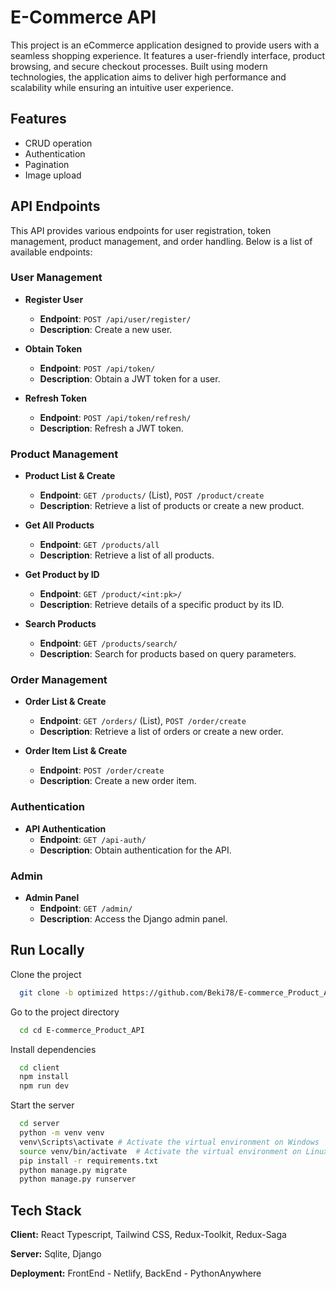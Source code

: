 
# E-Commerce API

This project is an eCommerce application designed to provide users with a seamless shopping experience. It features a user-friendly interface, product browsing, and secure checkout processes. Built using modern technologies, the application aims to deliver high performance and scalability while ensuring an intuitive user experience.


## Features

- CRUD operation
- Authentication
- Pagination
- Image upload




## API Endpoints

This API provides various endpoints for user registration, token management, product management, and order handling. Below is a list of available endpoints:

### User Management

- **Register User**
  - **Endpoint**: `POST /api/user/register/`
  - **Description**: Create a new user.

- **Obtain Token**
  - **Endpoint**: `POST /api/token/`
  - **Description**: Obtain a JWT token for a user.

- **Refresh Token**
  - **Endpoint**: `POST /api/token/refresh/`
  - **Description**: Refresh a JWT token.

### Product Management

- **Product List & Create**
  - **Endpoint**: `GET /products/` (List), `POST /product/create`
  - **Description**: Retrieve a list of products or create a new product.

- **Get All Products**
  - **Endpoint**: `GET /products/all`
  - **Description**: Retrieve a list of all products.

- **Get Product by ID**
  - **Endpoint**: `GET /product/<int:pk>/`
  - **Description**: Retrieve details of a specific product by its ID.

- **Search Products**
  - **Endpoint**: `GET /products/search/`
  - **Description**: Search for products based on query parameters.

### Order Management

- **Order List & Create**
  - **Endpoint**: `GET /orders/` (List), `POST /order/create`
  - **Description**: Retrieve a list of orders or create a new order.

- **Order Item List & Create**
  - **Endpoint**: `POST /order/create`
  - **Description**: Create a new order item.

### Authentication

- **API Authentication**
  - **Endpoint**: `GET /api-auth/`
  - **Description**: Obtain authentication for the API.

### Admin

- **Admin Panel**
  - **Endpoint**: `GET /admin/`
  - **Description**: Access the Django admin panel.





## Run Locally

Clone the project

```bash
  git clone -b optimized https://github.com/Beki78/E-commerce_Product_API.git
```

Go to the project directory

```bash
  cd cd E-commerce_Product_API
```

Install dependencies

```bash
  cd client
  npm install
  npm run dev
```

Start the server

```bash
  cd server
  python -m venv venv
  venv\Scripts\activate # Activate the virtual environment on Windows
  source venv/bin/activate  # Activate the virtual environment on Linux or macOS
  pip install -r requirements.txt
  python manage.py migrate
  python manage.py runserver
```


## Tech Stack

**Client:** React Typescript, Tailwind CSS, Redux-Toolkit, Redux-Saga

**Server:** Sqlite, Django

**Deployment:** FrontEnd - Netlify, BackEnd - PythonAnywhere



